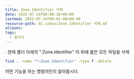 ```yaml
---
title: Zone.Identifier 삭제
date: 2025-07-24T00:00:18+09:00
lastmod: 2025-07-24T00:01:00+09:00
resource-path: 02.inbox/Zone.Identifier 삭제.md
aliases: 
tags:
  - 잡지식
---
```

. 현재 폴더 아래의 ":Zone.Identifier" 이 뒤에 붙은 모든 파일을 삭제

```bash
find . -name "*:Zone.Identifier" -type f -delete
```

어떤 기능을 하는 명령어인지 알아봅시다.